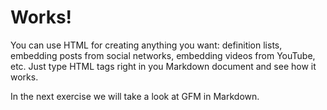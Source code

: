 # Works!

You can use HTML for creating anything you want: definition lists, embedding posts from social networks, embedding videos from YouTube, etc. Just type HTML tags right in you Markdown document and see how it works.

In the next exercise we will take a look at GFM in Markdown.
